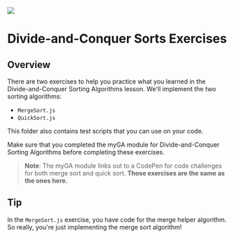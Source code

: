 ![](https://ga-dash.s3.amazonaws.com/production/assets/logo-9f88ae6c9c3871690e33280fcf557f33.png)

# Divide-and-Conquer Sorts Exercises

## Overview
There are two exercises to help you practice what you learned in the Divide-and-Conquer Sorting Algorithms lesson. We'll implement the two sorting algorithms:
* `MergeSort.js`
* `QuickSort.js`

This folder also contains test scripts that you can use on your code.

Make sure that you completed the myGA module for Divide-and-Conquer Sorting Algorithms before completing these exercises.

> **Note**: The myGA module links out to a CodePen for code challenges for both merge sort and quick sort. **Those exercises are the same as the ones here.**

## Tip
In the `MergeSort.js` exercise, you have code for the merge helper algorithm. So really, you're just implementing the merge sort algorithm! 
